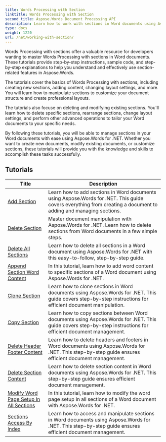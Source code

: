 ```yaml
---
title: Words Processing with Section
linktitle: Words Processing with Section
second_title: Aspose.Words Document Processing API
description: Learn how to work with sections in Word documents using Aspose.Words for .NET. Step-by-step tutorials with sample code for creating, editing, and formatting sections efficiently.
type: docs
weight: 1220
url: /net/working-with-section/
---
```

Words Processing with sections offer a valuable resource for developers wanting to master Words Processing with sections in Word documents. These tutorials provide step-by-step instructions, sample code, and step-by-step explanations to help you understand and effectively use section-related features in Aspose.Words.

The tutorials cover the basics of Words Processing with sections, including creating new sections, adding content, changing layout settings, and more. You will learn how to manipulate sections to customize your document structure and create professional layouts.

The tutorials also focuse on deleting and modifying existing sections. You'll learn how to delete specific sections, rearrange sections, change layout settings, and perform other advanced operations to tailor your Word documents to your specific needs.

By following these tutorials, you will be able to manage sections in your Word documents with ease using Aspose.Words for .NET. Whether you want to create new documents, modify existing documents, or customize sections, these tutorials will provide you with the knowledge and skills to accomplish these tasks successfully.

 ## Tutorials
| Title | Description |
| --- | --- |
| [Add Section](./add-section/) | Learn how to add sections in Word documents using Aspose.Words for .NET. This guide covers everything from creating a document to adding and managing sections. |
| [Delete Section](./delete-section/) | Master document manipulation with Aspose.Words for .NET. Learn how to delete sections from Word documents in a few simple steps. |
| [Delete All Sections](./delete-all-sections/) | Learn how to delete all sections in a Word document using Aspose.Words for .NET with this easy-to-follow, step-by-step guide. |
| [Append Section Word Content](./append-section-content/) | In this tutorial, learn how to add word content to specific sections of a Word document using Aspose.Words for .NET.  |
| [Clone Section](./clone-section/) | Learn how to clone sections in Word documents using Aspose.Words for .NET. This guide covers step-by-step instructions for efficient document manipulation. |
| [Copy Section](./copy-section/) | Learn how to copy sections between Word documents using Aspose.Words for .NET. This guide covers step-by-step instructions for efficient document management. |
| [Delete Header Footer Content](./delete-header-footer-content/) | Learn how to delete headers and footers in Word documents using Aspose.Words for .NET. This step-by-step guide ensures efficient document management.  |
| [Delete Section Content](./delete-section-content/) | Learn how to delete section content in Word documents using Aspose.Words for .NET. This step-by-step guide ensures efficient document management. |
| [Modify Word Page Setup In All Sections](./modify-page-setup-in-all-sections/) | In this tutorial, learn how to modify the word page setup in all sections of a Word document with Aspose.Words for .NET. |
| [Sections Access By Index](./sections-access-by-index/) | Learn how to access and manipulate sections in Word documents using Aspose.Words for .NET. This step-by-step guide ensures efficient document management. |
